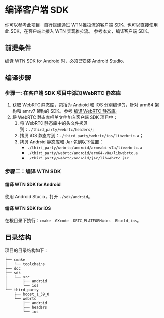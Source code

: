 # 编译客户端 SDK

你可以参考此项目，自行搭建通过 WTN 推拉流的客户端 SDK。也可以直接使用此 SDK，在客户端上接入 WTN 实现推拉流。
参考本文，编译客户端 SDK。

## 前提条件
编译 WTN SDK for Android 时，必须已安装 Android Studio。

## 编译步骤
### 步骤一: 在客户端 SDK 项目中添加 WebRTC 静态库
1. 获取 WebRTC 静态库，包括为 Android 和 iOS 分别编译的，针对 arm64 架构和 amrv7 架构的 SDK。参考 [编译 WebRTC 静态库](Build_webrtc.md)。
2. 将 WebRTC 静态库相关文件加入客户端 SDK 项目中：
     1. 将 WebRTC 静态库中的头文件拷贝到：`./third_party/webrtc/headers/`;
     2. 拷贝 iOS 静态库到：`./third_party/webrtc/ios/libwebrtc.a`；
     3. 拷贝 Android 静态库和 Jar 包到以下位置：
          - `./third_party/webrtc/android/armeabi-v7a/libwebrtc.a`
          - `./third_party/webrtc/android/arm64-v8a/libwebrtc.a`
          - `./third_party/webrtc/android/jar/libwebrtc.jar`

### 步骤二：编译 WTN SDK
#### 编译 WTN SDK for Android
使用 Android Studio，打开 `./sdk/android`。

#### 编译 WTN SDK for iOS
在根目录下执行：`cmake -GXcode -DRTC_PLATFORM=ios -Bbuild_ios`。

## 目录结构
项目的目录结构如下：
```
├── cmake
│   └── toolchains
├── doc
├── sdk
|   └── src
│       ├── android
│       └── ios
└── third_party
    ├── boost_1_69_0
    └── webrtc
        ├── android
        ├── headers
        └── ios
```
